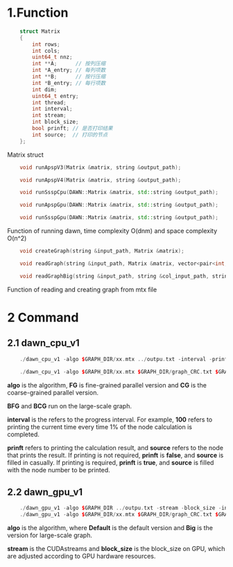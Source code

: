 # 1.Function

```c++
    struct Matrix
    {
        int rows;
        int cols;
        uint64_t nnz;
        int **A;      // 按列压缩
        int *A_entry; // 每列项数
        int **B;      // 按行压缩
        int *B_entry; // 每行项数
        int dim;
        uint64_t entry;
        int thread;
        int interval;
        int stream;
        int block_size;
        bool prinft; // 是否打印结果
        int source;  // 打印的节点
    };
```

Matrix struct

````c++
    void runApspV3(Matrix &matrix, string &output_path);

    void runApspV4(Matrix &matrix, string &output_path);

    void runSsspCpu(DAWN::Matrix &matrix, std::string &output_path);

    void runApspGpu(DAWN::Matrix &matrix, std::string &output_path);

    void runSsspGpu(DAWN::Matrix &matrix, std::string &output_path);
````

Function of running dawn, time complexity O(dnm) and space complexity O(n^2)

````c++
    void createGraph(string &input_path, Matrix &matrix);

    void readGraph(string &input_path, Matrix &matrix, vector<pair<int, int>> &cooMatCol);

    void readGraphBig(string &input_path, string &col_input_path, string &row_input_path, Matrix &matrix);
````

Function of reading and creating graph from mtx file


# 2 Command

## 2.1 dawn_cpu_v1

````c++
    ./dawn_cpu_v1 -algo $GRAPH_DIR/xx.mtx ../outpu.txt -interval -prinft -source
    
    ./dawn_cpu_v1 -algo $GRAPH_DIR/xx.mtx $GRAPH_DIR/graph_CRC.txt $GRAPH_DIR/graph_RCC.txt ../outpu.txt -interval -prinft -source
````

**algo** is the algorithm, **FG** is fine-grained parallel version and **CG** is the coarse-grained parallel version.

**BFG** and **BCG** run on the large-scale graph.

**interval** is the refers to the progress interval. For example, **100** refers to printing the current time every time 1% of the node calculation is completed.

**prinft** refers to printing the calculation result, and **source** refers to the node that prints the result. If printing is not required, **prinft** is **false**, and **source** is filled in casually. If printing is required, **prinft** is **true**, and **source** is filled with the node number to be printed.

## 2.2 dawn_gpu_v1

````c++
    ./dawn_gpu_v1 -algo $GRAPH_DIR ../outpu.txt -stream -block_size -interval -prinft -source
    ./dawn_gpu_v1 -algo $GRAPH_DIR/xx.mtx $GRAPH_DIR/graph_CRC.txt $GRAPH_DIR/graph_RCC.txt ../outpu.txt -stream -block_size -interval -prinft -source
````

**algo** is the algorithm, where **Default** is the default version and **Big** is the version for large-scale graph.

**stream** is the CUDAstreams and **block_size** is the block_size on GPU, which are adjusted according to GPU hardware resources.
